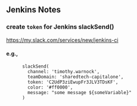 ## Jenkins Notes

### create `token` for Jenkins slackSend()
https://my.slack.com/services/new/jenkins-ci

#### e.g.,
```
      slackSend(
        channel: 'timothy.warnock',
        teamDomain: 'sharedtech-capitalone',
        token: 'C2UdP3ziEwupFr3JLV3TDsKF',
        color: '#ff0000',
        message: "some message ${someVariable}"
      )

```

